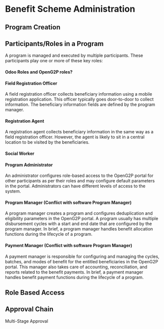 # Benefit Scheme Administration

## Program Creation

## Participants/Roles in a Program

A program is managed and executed by multiple participants. These participants play one or more of these key roles:

#### Odoo Roles and OpenG2P roles?

#### Field Registration Officer

A field registration officer collects beneficiary information using a mobile registration application. This officer typically goes door-to-door to collect information. The beneficiary information fields are defined by the program manager.

#### Registration Agent

A registration agent collects beneficiary information in the same way as a field registration officer. However, the agent is likely to sit in a central location to be visited by the beneficiaries.

#### Social Worker

#### Program Administrator

An administrator configures role-based access to the OpenG2P portal for other participants as per their roles and may configure default parameters in the portal. Administrators can have different levels of access to the system.

#### Program Manager (Conflict with software Program Manager)

A program manager creates a program and configures deduplication and eligibility parameters in the OpenG2P portal. A program usually has multiple disbursement cycles with a start and end date that are configured by the program manager. In brief, a program manager handles benefit allocation functions during the lifecycle of a program.

#### Payment Manager (Conflict with software Program Manager)

A payment manager is responsible for configuring and managing the cycles, batches, and modes of benefit for the entitled beneficiaries in the OpenG2P portal. This manager also takes care of accounting, reconciliation, and reports related to the benefit payments. In brief, a payment manager handles benefit payment functions during the lifecycle of a program.

## Role Based Access

## Approval Chain

Multi-Stage Approval
